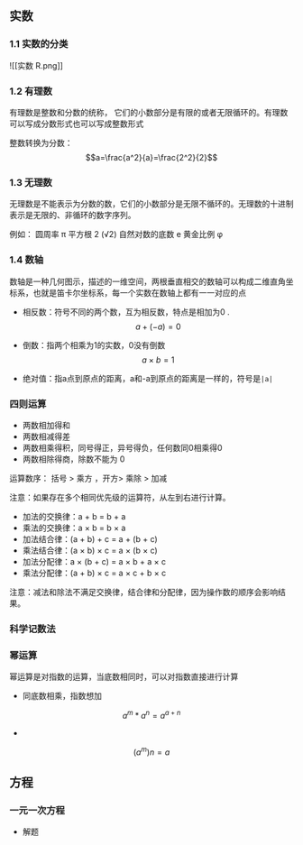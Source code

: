 ## 实数

### 1.1 实数的分类

![[实数 R.png]]


### 1.2 有理数

有理数是整数和分数的统称， 它们的小数部分是有限的或者无限循环的。有理数可以写成分数形式也可以写成整数形式

整数转换为分数：$$a=\frac{a^2}{a}=\frac{2^2}{2}$$

### 1.3 无理数
无理数是不能表示为分数的数，它们的小数部分是无限不循环的。无理数的十进制表示是无限的、非循环的数字序列。

例如：
圆周率 π
平方根 2 (√2)
自然对数的底数 e
黄金比例 φ


### 1.4 数轴
数轴是一种几何图示，描述的一维空间，两根垂直相交的数轴可以构成二维直角坐标系，也就是笛卡尔坐标系，每一个实数在数轴上都有一一对应的点


- 相反数：符号不同的两个数，互为相反数，特点是相加为0 . 
$$ a+(-a) = 0$$


- 倒数：指两个相乘为1的实数，0没有倒数
$$ a × b = 1 $$

- 绝对值：指a点到原点的距离，a和-a到原点的距离是一样的，符号是`|a|`


### 四则运算

- 两数相加得和
- 两数相减得差
- 两数相乘得积，同号得正，异号得负，任何数同0相乘得0
- 两数相除得商，除数不能为 0

运算数序： 括号 > 乘方 ，开方> 乘除  > 加减

注意：如果存在多个相同优先级的运算符，从左到右进行计算。


- 加法的交换律：a + b = b + a
- 乘法的交换律：a × b = b × a
- 加法结合律：(a + b) + c = a + (b + c)
- 乘法结合律：(a × b) × c = a × (b × c)
- 加法分配律：a × (b + c) = a × b + a × c
- 乘法分配律：(a + b) × c = a × c + b × c

注意：减法和除法不满足交换律，结合律和分配律，因为操作数的顺序会影响结果。


### 科学记数法


### 幂运算
幂运算是对指数的运算，当底数相同时，可以对指数直接进行计算

- 同底数相乘，指数想加

$$a^m*a^n=a^{a+n}$$

- 

$$(a^m)n=a{}$$



## 方程 


### 一元一次方程


- 解题